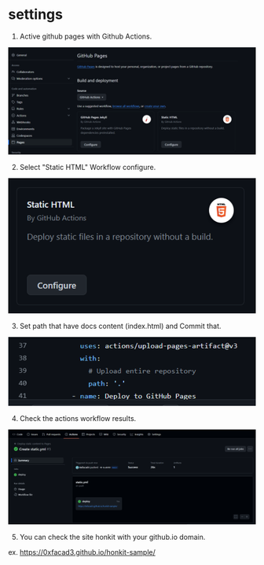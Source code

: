 # settings

1. Active github pages with Github Actions.

![alt text](image.png)

2. Select "Static HTML" Workflow configure.

![alt text](image-1.png)

3. Set path that have docs content (index.html) and Commit that.

![alt text](image-2.png)

4. Check the actions workflow results.

![alt text](image-3.png)

5. You can check the site honkit with your github.io domain.

ex. https://0xfacad3.github.io/honkit-sample/
